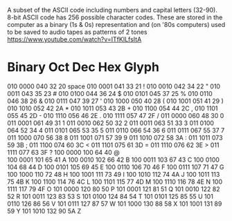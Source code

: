 A subset of the ASCII code including numbers and capital letters (32-90). 8-bit ASCII code has 256 possible character codes.
These are stored in the computer as a binary (1s & 0s) representation and (on '80s computers) used to be saved to audio tapes as patterns of 2 tones https://www.youtube.com/watch?v=ITfKILfsItA

Binary	  Oct	Dec	Hex	Glyph
============================
010 0000	040	32	20	 space
010 0001	041	33	21	!
010 0010	042	34	22	"
010 0011	043	35	23	#
010 0100	044	36	24	$
010 0101	045	37	25	%
010 0110	046	38	26	&
010 0111	047	39	27	'
010 1000	050	40	28	(
010 1001	051	41	29	)
010 1010	052	42	2A	*
010 1011	053	43	2B	+
010 1100	054	44	2C	,
010 1101	055	45	2D	-
010 1110	056	46	2E	.
010 1111	057	47	2F	/
011 0000	060	48	30	0
011 0001	061	49	31	1
011 0010	062	50	32	2
011 0011	063	51	33	3
011 0100	064	52	34	4
011 0101	065	53	35	5
011 0110	066	54	36	6
011 0111	067	55	37	7
011 1000	070	56	38	8
011 1001	071	57	39	9
011 1010	072	58	3A	:
011 1011	073	59	3B	;
011 1100	074	60	3C	<
011 1101	075	61	3D	=
011 1110	076	62	3E	>
011 1111	077	63	3F	?
100 0000	100	64	40	@	
100 0001	101	65	41	A
100 0010	102	66	42	B
100 0011	103	67	43	C
100 0100	104	68	44	D
100 0101	105	69	45	E
100 0110	106	70	46	F
100 0111	107	71	47	G
100 1000	110	72	48	H
100 1001	111	73	49	I
100 1010	112	74	4A	J
100 1011	113	75	4B	K
100 1100	114	76	4C	L
100 1101	115	77	4D	M
100 1110	116	78	4E	N
100 1111	117	79	4F	O
101 0000	120	80	50	P
101 0001	121	81	51	Q
101 0010	122	82	52	R
101 0011	123	83	53	S
101 0100	124	84	54	T
101 0101	125	85	55	U
101 0110	126	86	56	V
101 0111	127	87	57	W
101 1000	130	88	58	X
101 1001	131	89	59	Y
101 1010	132	90	5A	Z
